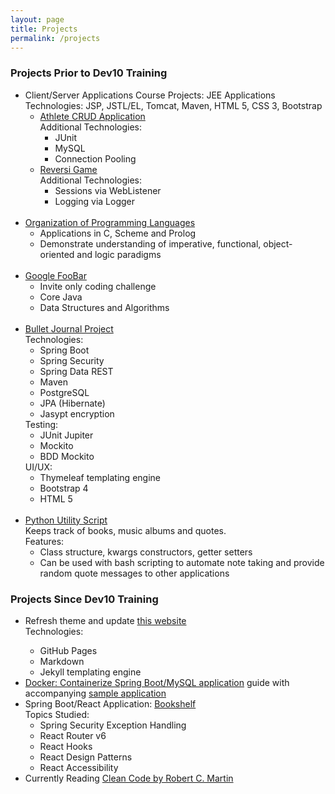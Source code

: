 ```yaml
---
layout: page
title: Projects
permalink: /projects
---
```


<div class="row justify-content-between">
<div class="col">
<h3>Projects Prior to Dev10 Training</h3>
<ul>
  <li>
    Client/Server Applications Course Projects: JEE Applications<br />
    Technologies: JSP, JSTL/EL, Tomcat, Maven, HTML 5, CSS 3, Bootstrap
    <ul>
      <li><a href="https://github.com/oneexists/FOAM">Athlete CRUD Application</a><br />
      Additional Technologies:
        <ul>
          <li>JUnit</li>
          <li>MySQL</li>
          <li>Connection Pooling</li>
        </ul>
      </li>
      <li><a href="https://github.com/oneexists/reversi">Reversi Game</a><br />
      Additional Technologies:
        <ul>
          <li>Sessions via WebListener</li>
          <li>Logging via Logger</li>
        </ul>
      </li>
    </ul>
  </li>

  <br />
  <li>
    <a href="https://github.com/oneexists/ProgrammingLanguages">Organization of Programming Languages</a>
    <ul>
      <li>Applications in C, Scheme and Prolog</li>
      <li>Demonstrate understanding of imperative, functional, object-oriented and logic paradigms</li>
    </ul>
  </li>

  <br />
  <li>
    <a href="https://github.com/oneexists/FooBar">Google FooBar</a>
    <ul>
      <li>Invite only coding challenge</li>
      <li>Core Java</li>
      <li>Data Structures and Algorithms</li>
    </ul>
  </li>

  <br />
  <li>
    <a href="https://github.com/oneexists/BulletJournal">Bullet Journal Project</a><br />
    Technologies:
    <ul>
      <li>Spring Boot</li>
      <li>Spring Security</li>
      <li>Spring Data REST</li>
      <li>Maven</li>
      <li>PostgreSQL</li>
      <li>JPA (Hibernate)</li>
      <li>Jasypt encryption</li>
    </ul>
    Testing:
    <ul>
      <li>JUnit Jupiter</li>
      <li>Mockito</li>
      <li>BDD Mockito</li>
    </ul>
    UI/UX:
    <ul>
      <li>Thymeleaf templating engine</li>
      <li>Bootstrap 4</li>
      <li>HTML 5</li>
    </ul>
  </li>

  <br />
  <li>
    <a href="https://github.com/oneexists/pyutil">Python Utility Script</a><br />
    Keeps track of books, music albums and quotes.
    <br />
    Features:
    <ul>
      <li>Class structure, kwargs constructors, getter setters</li>
      <li>Can be used with bash scripting to automate note taking and provide random quote messages to other applications</li>
    </ul>
  </li>
</ul>

<h3>Projects Since Dev10 Training</h3>
<ul>
  <li>Refresh theme and update <a href="https://github.com/oneexists/oneexists.github.io">this website</a></li>
  Technologies:
  <ul>
    <li>GitHub Pages</li>
    <li>Markdown</li>
    <li>Jekyll templating engine</li>
  </ul>
  <li><a href="https://oneexists.github.io/containerize-api">Docker: Containerize Spring Boot/MySQL application</a> guide with accompanying <a href="https://github.com/oneexists/containers">sample application</a></li>
  <li>Spring Boot/React Application: <a href="https://github.com/oneexists/Bookshelf">Bookshelf</a><br />
  Topics Studied:
    <ul>
      <li>Spring Security Exception Handling</li>
      <li>React Router v6</li>
      <li>React Hooks</li>
      <li>React Design Patterns</li>
      <li>React Accessibility</li>
    </ul>
  </li>
  <li>Currently Reading <a href="https://www.goodreads.com/book/show/3735293-clean-code">Clean Code by Robert C. Martin</a></li>
</ul>
</div>
</div>
